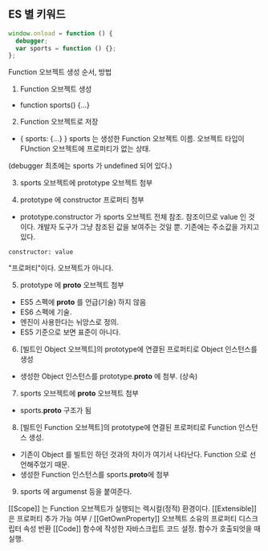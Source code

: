 ## ES 별 키워드

```javascript
window.onload = function () {
  debugger;
  var sports = function () {};
};
```

Function 오브젝트 생성 순서, 방법

1. Function 오브젝트 생성

- function sports() {...}

2. Function 오브젝트로 저장

- { sports: {...} }
  sports 는 생성한 Function 오브젝트 이름.
  오브젝트 타입이 FUnction 오브젝트에 프로퍼티가 없는 상태.

(debugger 최초에는 sports 가 undefined 되어 있다.)

3. sports 오브젝트에 prototype 오브젝트 첨부

4. prototype 에 constructor 프로퍼티 첨부

- prototype.constructor 가 sports 오브젝트 전체 참조. 참조이므로 value 인 것이다.
  개발자 도구가 그냥 참조된 값을 보여주는 것일 뿐. 기존에는 주소값을 가지고 있다.

`constructor: value`

"프로퍼티"이다. 오브젝트가 아니다.

5. prototype 에 **proto** 오브젝트 첨부

- ES5 스펙에 **proto** 를 언급(기술) 하지 않음
- ES6 스펙에 기술.
- 엔진이 사용한다는 뉘앙스로 정의.
- ES5 기준으로 보면 표준이 아니다.

6. [빌트인 Object 오브젝트]의 prototype에 연결된 프로퍼티로 Object 인스턴스를 생성

- 생성한 Object 인스턴스를 prototype.**proto** 에 첨부. (상속)

7. sports 오브젝트에 **proto** 오브젝트 첨부

- sports.**proto** 구조가 됨

8. [빌트인 Function 오브젝트]의 prototype에 연결된 프로퍼티로 Function 인스턴스 생성.

- 기존이 Object 를 빌트인 하던 것과의 차이가 여기서 나타난다. Function 으로 선언해주었기 때문.
- 생성한 Function 인스턴스를 sports.**proto**에 첨부

9. sports 에 argumenst 등을 붙여준다.

[[Scope]] 는 Function 오브젝트가 실행되는 렉시컬(정적) 환경이다.
[[Extensible]] 은 프로퍼티 추가 가능 여부 / [[GetOwnProperty]] 오브젝트 소유의 프로퍼티 디스크립터 속성 반환
[[Code]] 함수에 작성한 자바스크립트 코드 설정. 함수가 호출되엇을 때 실행.
